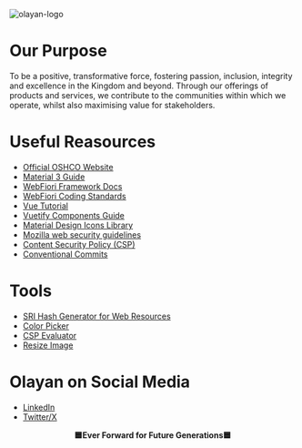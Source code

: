 
![olayan-logo](https://github.com/OSHCO/.github/assets/12120015/1e3992b7-a5df-4a05-8d61-aabbd5f93120)

# Our Purpose

To be a positive, transformative force, fostering passion, inclusion, integrity and excellence in the Kingdom and beyond. Through our offerings of products and services, we contribute to the communities within which we operate, whilst also maximising value for stakeholders.

# Useful Reasources
* [Official OSHCO Website](https://www.oshco.com/)
* [Material 3 Guide](https://m3.material.io)
* [WebFiori Framework Docs](https://webfiori.com/learn)
* [WebFiori Coding Standards](https://github.com/WebFiori/docs/blob/master/coding-standards.md)
* [Vue Tutorial](https://vuejs.org/tutorial)
* [Vuetify Components Guide](https://vuetifyjs.com/en/components/all/)
* [Material Design Icons Library](https://pictogrammers.com/library/mdi/)
* [Mozilla web security guidelines](https://infosec.mozilla.org/guidelines/web_security)
* [Content Security Policy (CSP)](https://content-security-policy.com)
* [Conventional Commits](https://www.conventionalcommits.org/en/v1.0.0/)
  
# Tools
* [SRI Hash Generator for Web Resources](https://www.srihash.org/)
* [Color Picker](https://coolors.co)
* [CSP Evaluator](https://csp-evaluator.withgoogle.com/)
* [Resize Image](https://www.reduceimages.com/)

# Olayan on Social Media
* [LinkedIn](https://www.linkedin.com/company/oshcoksa/)
* [Twitter/X](https://twitter.com/olayansaudi)


<p style="text-align:center;font-weight:bold">
  🟦Ever Forward for Future Generations🟦
</p>
<!--

**Here are some ideas to get you started:**

🙋‍♀️ A short introduction - what is your organization all about?
🌈 Contribution guidelines - how can the community get involved?
👩‍💻 Useful resources - where can the community find your docs? Is there anything else the community should know?
🍿 Fun facts - what does your team eat for breakfast?
🧙 Remember, you can do mighty things with the power of [Markdown](https://docs.github.com/github/writing-on-github/getting-started-with-writing-and-formatting-on-github/basic-writing-and-formatting-syntax)
-->
